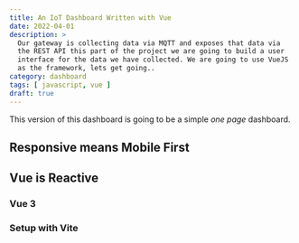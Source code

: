 ```yaml
---
title: An IoT Dashboard Written with Vue
date: 2022-04-01
description: >
  Our gateway is collecting data via MQTT and exposes that data via
  the REST API this part of the project we are going to build a user
  interface for the data we have collected. We are going to use VueJS
  as the framework, lets get going..
category: dashboard
tags: [ javascript, vue ]
draft: true
---
```


This version of this dashboard is going to be a simple _one page_
dashboard. 


## Responsive means Mobile First

## Vue is Reactive 

### Vue 3
### Setup with Vite
